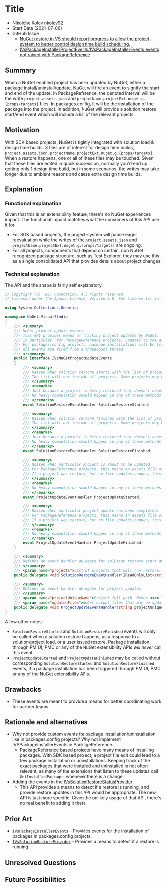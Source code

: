 # Title

- Nikolche Kolev [nkolev92](https://github.com/nkolev92)
- Start Date (2021-07-06)
- GitHub Issue
  - [NuGet restore in VS should report progress to allow the project-system to better control design time build scheduling.](https://github.com/NuGet/Home/issues/9782)
  - [IVsPackageInstallerProjectEvents/IVsPackageInstallerEvents events not raised with PackageReference](https://github.com/NuGet/Home/issues/6872)

## Summary

<!-- One-paragraph description of the proposal. -->
When a NuGet enabled project has been updated by NuGet, either a package install/uninstall/update, NuGet will fire an event to signify the start and end of the update.
In PackageReference, the denoted interval will be the write `project.assets.json` and `projectName.projectExt.nuget.g.[props/targets]` files. 
In packages.config, it will be the installation of the package into the project.
In addition, NuGet will provide a solution restore start/end event which will include a list of the relevant projects.

## Motivation

<!-- Why are we doing this? What pain points does this solve? What is the expected outcome? -->
With SDK based projects, NuGet is tightly integrated with solution load & design time builds.
3 files are of interest for design time builds, `project.assets.json`, `projectName.projectExt.nuget.g.[props/targets]`.
When a restore happens, one or all of these files may be touched.
Given that these files are edited in quick succession, normally you'd end up getting only 1 design time build, but in some scenarios, the writes may take longer due to ambient reasons and cause extra design time builds.

## Explanation

### Functional explanation

<!-- Explain the proposal as if it were already implemented and you're teaching it to another person. -->
<!-- Introduce new concepts, functional designs with real life examples, and low-fidelity mockups or  pseudocode to show how this proposal would look. -->
Given that this is an extensibility feature, there's no NuGet experiences impact.
The functional impact matches what the consumers of this API use it for.

- For SDK based projects, the project-system will pause eager reevaluation while the writes of the `project.assets.json` and `projectName.projectExt.nuget.g.[props/targets]` are ongoing.
- For all projects, components that depend on certain, non NuGet recognized package structure, such as Test Explorer, they may use this as a single consolidated API that provides details about project changes.

### Technical explanation

<!-- Explain the proposal in sufficient detail with implementation details, interaction models, and clarification of corner cases. -->

The API and the shape is fairly self explanatory.

```cs
// Copyright (c) .NET Foundation. All rights reserved.
// Licensed under the Apache License, Version 2.0. See License.txt in the project root for license information.

using System.Collections.Generic;

namespace NuGet.VisualStudio
{
    /// <summary>
    /// NuGet project update events.
    /// This API provides means of tracking project updates by NuGet.
    /// In particular, for PackageReference projects, updates to the assets file and nuget generated props/targets.
    /// For packages.config projects, package installations will be tracked.
    /// All events are fired from a threadpool thread.
    /// </summary>
    public interface IVsNuGetProjectUpdateEvents
    {
        /// <summary>
        /// Raised when solution restore starts with the list of projects that will be restored.
        /// The list will not include all projects. Some projects may have been skipped in earlier up to date check, and other projects may no-op.
        /// </summary>
        /// <remarks>
        /// Just because a project is being restored that doesn't necessarily mean any actual updates will happen.
        /// No heavy computation should happen in any of these methods as it'll block the NuGet progress.
        /// </remarks>
        event SolutionRestoreEventHandler SolutionRestoreStarted;

        /// <summary>
        /// Raised when solution restore finishes with the list of projects that were restored.
        /// The list will not include all projects. Some projects may have been skipped in earlier up to date check, and other projects may no-op.
        /// </summary>
        /// <remarks>
        /// Just because a project is being restored that doesn't necessarily mean any actual updates will happen.
        /// No heavy computation should happen in any of these methods as it'll block the NuGet progress.
        /// </remarks>
        event SolutionRestoreEventHandler SolutionRestoreFinished;

        /// <summary>
        /// Raised when particular project is about to be updated.
        /// For PackageReference projects, this means an assets file or a nuget temp msbuild file write (nuget.g.props or nuget.g.targets). The list of updated files will include the aforementioned.
        /// If a project was restore, but no file updates happen, this event will not be fired.
        /// </summary>
        /// <remarks>
        /// No heavy computation should happen in any of these methods as it'll block the NuGet progress.
        /// </remarks>
        event ProjectUpdateEventHandler ProjectUpdateStarted;

        /// <summary>
        /// Raised when particular project update has been completed.
        /// For PackageReference projects, this means an assets file or a nuget temp msbuild file write (nuget.g.props or nuget.g.targets). The list of updated files will include the aforementioned.
        /// If a project was restore, but no file updates happen, this event will not be fired.
        /// </summary>
        /// <remarks>
        /// No heavy computation should happen in any of these methods as it'll block the NuGet progress.
        /// </remarks>
        event ProjectUpdateEventHandler ProjectUpdateFinished;
    }

    /// <summary>
    /// Defines an event handler delegate for solution restore start and end.
    /// </summary>
    /// <param name="projects">List of projects that will run restore. Never <see langword="null"/>.</param>
    public delegate void SolutionRestoreEventHandler(IReadOnlyList<string> projects);

    /// <summary>
    /// Defines an event handler delegate for project updates.
    /// </summary>
    /// <param name="projectUniqueName">Project full path. Never <see langword="null"/>. </param>
    /// <param name="updatedFiles">NuGet output files that may be updated. Never <see langword="null"/>.</param>
    public delegate void ProjectUpdateEventHandler(string projectUniqueName, IReadOnlyList<string> updatedFiles);
}
```

A few other notes:

- `SolutionRestoreStarted` and `SolutionRestoreFinished` events will only be called when a solution restore happens, as a response to a solution/project load, or a user issued restore. Package installation through PM UI, PMC or any of the NuGet extensibility APIs *will never* call this event.
- `ProjectUpdateStarted` and `ProjectUpdateFinished` may be called without corresponding `SolutionRestoreStarted` and `SolutionRestoreFinished` events, if a package installation has been triggered through PM UI, PMC or any of the NuGet extensibility APIs.

## Drawbacks

<!-- Why should we not do this? -->

- These events are meant to provide a means for better coordinating work for partner teams.

## Rationale and alternatives

<!-- Why is this the best design compared to other designs? -->
<!-- What other designs have been considered and why weren't they chosen? -->
<!-- What is the impact of not doing this? -->

- Why not provide custom events for package installation/uninstallation like in packages.config projects? Why not implement IVSPackageInstallerEvents in PackageReference.
  - PackageReference based projects have many means of installing packages. With SDK based project, a project file edit could lead to a few package installation or uninstallations. Keeping track of the exact packages that were installed and uninstalled is not often relevant, as many of the extensions that listen to these updates call `GetInstalledPackages` whenever there is a change.
- Adding the events in the [IVsSolutionRestoreStatusProvider](https://github.com/NuGet/NuGet.Client/blob/dev/src/NuGet.Clients/NuGet.VisualStudio/SolutionRestoreManager/IVsSolutionRestoreStatusProvider.cs)
  - This API provides a means to detect if a restore is running, and provide restore updates in this API would be appropriate. The new API is just more specific. Given the unlikely usage of that API, there's no real benefit to adding it there.

## Prior Art

<!-- What prior art, both good and bad are related to this proposal? -->
<!-- Do other features exist in other ecosystems and what experience have their community had? -->
<!-- What lessons from other communities can we learn from? -->
<!-- Are there any resources that are relevant to this proposal? -->

- [`IVsPackageInstallerEvents`](https://docs.microsoft.com/en-us/nuget/visual-studio-extensibility/nuget-api-in-visual-studio#ivspackageinstallerevents-interface) - Provides events for the installation of packages in packages.config projects.
- [`IVsSolutionRestoreProvider`](https://github.com/NuGet/NuGet.Client/blob/dev/src/NuGet.Clients/NuGet.VisualStudio/SolutionRestoreManager/IVsSolutionRestoreStatusProvider.cs) - Provides a means to detect if a restore is running.

## Unresolved Questions

<!-- What parts of the proposal do you expect to resolve before this gets accepted? -->
<!-- What parts of the proposal need to be resolved before the proposal is stabilized? -->
<!-- What related issues would you consider out of scope for this proposal but can be addressed in the future? -->

## Future Possibilities

<!-- What future possibilities can you think of that this proposal would help with? -->
